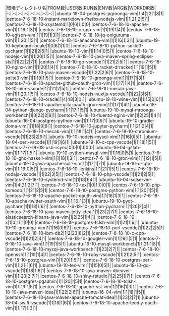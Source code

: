 |環境ディレクトリ名|FROM数|USER数|RUN数|ENV数|ARG数|WORKDIR数|
|-:|:-:|:-:|:-:|:-:|:-:|:-:|:-:|
|ubuntu-18-04-postgres-pgroonga-vim|1|4|22|1|8|1|
|centos-7-6-18-10-instant-markdown-firefox-nodejs-vim|1|1|21|2|5|1|
|centos-7-6-18-10-xsystemd|1|0|6|1|0|0|
|centos-7-6-18-10-apache-vim|1|1|16|1|3|1|
|centos-7-6-18-10-c-cpp-vim|1|1|19|1|4|1|
|centos-7-6-18-10-egison-vim|1|1|19|1|3|1|
|centos-7-6-18-10-jq-oniguruma-vim|1|1|20|1|5|1|
|centos-7-6-18-10-anaconda-vim|1|1|16|1|3|1|
|ubuntu-19-10-keyboard-locale|1|0|6|1|1|0|
|centos-7-6-18-10-python-sqlite3-pycharm|1|1|21|2|5|1|
|ubuntu-19-10-vim|1|1|14|0|5|1|
|centos-7-6-18-10-nodejs-vim|1|1|20|1|5|1|
|centos-7-6-18-10-java-maven-spring-eclipse-sts|1|1|22|2|7|1|
|centos-7-6-18-10-go-vscode|1|1|21|2|5|1|
|centos-7-6-18-10-nginx-vim|1|1|20|1|4|1|
|centos-7-6-18-10-racket-drracket|1|1|19|1|5|1|
|centos-7-6-18-10-java-maven-vscode|1|1|22|2|6|1|
|centos-7-6-18-10-sqlite3-vim|1|1|19|1|5|1|
|centos-7-6-18-10-groonga-vim|1|1|17|1|3|1|
|centos-7-6-18-10-apache-github-oauth-gron-vim|1|1|17|1|4|1|
|centos-7-6-18-10-nim-vscode|1|1|21|2|5|1|
|centos-7-6-18-10-mecab-java-vim|1|1|20|1|5|1|
|centos-7-6-18-10-nodejs-nuxtjs-vscode|1|1|22|3|5|1|
|centos-7-6-18-10-oracle|1|4|48|3|0|1|
|ubuntu-19-10-wine-vim|1|1|15|0|6|1|
|centos-7-6-18-10-apache-qiita-oauth-gron-vim|1|1|17|1|4|1|
|ubuntu-18-04-python-django-pycharm|1|1|17|1|5|1|
|ubuntu-19-10-mysql-mroonga-workbench|1|3|22|2|8|1|
|centos-7-6-18-10-fluentd-nginx-vim|1|2|25|1|4|1|
|ubuntu-16-04-postgres-python-vim|1|1|17|0|6|1|
|ubuntu-19-10-gradle-doma-vim|1|1|18|0|8|1|
|centos-7-6-18-10-jupyter-pycharm|1|1|21|2|4|1|
|centos-7-6-18-10-mecab-vim|1|1|18|1|4|1|
|centos-7-6-18-10-chromium-vscode|1|1|23|2|6|1|
|ubuntu-19-10-nodejs-mysql-vim|1|1|16|0|5|1|
|ubuntu-18-04-perl-vscode|1|1|19|1|6|1|
|ubuntu-19-10-c-cpp-vscode|1|1|18|1|5|1|
|centos-7-7-19-08-usb-rsync|0|0|0|0|0|0|
|ubuntu-16-04-gitlab-vim|1|1|17|1|5|1|
|ubuntu-19-10-python-mysql-vim|1|1|16|0|5|1|
|centos-7-6-18-10-ghc-haskell-vim|1|1|18|1|3|1|
|centos-7-6-18-10-gron-vim|1|1|19|1|5|1|
|ubuntu-19-10-java-apache-solr-vim|1|1|17|1|7|1|
|ubuntu-19-10-c-cpp-vim|1|1|16|0|5|1|
|centos-7-6-18-10-jenkins|1|1|21|1|5|1|
|centos-7-6-18-10-nodejs-vscode|1|1|22|3|5|1|
|centos-7-6-18-10-php-vscode|1|1|21|2|5|1|
|centos-7-6-18-10-systemd-vim|1|1|18|1|4|1|
|ubuntu-16-04-sqlserver-vim|1|4|21|2|7|1|
|centos-7-6-18-10-tex|1|0|1|0|0|1|
|centos-7-6-18-10-php-komodo|1|1|21|2|5|1|
|centos-7-6-18-10-postgres-python-vim|1|1|20|1|5|1|
|centos-7-6-18-10-apache-pocket-oauth-vim|1|1|16|1|3|1|
|centos-7-6-18-10-apache-twitter-oauth-vim|1|1|16|1|3|1|
|ubuntu-19-10-pyqt-pycharm|1|1|18|1|6|1|
|centos-7-6-18-10-python-pycharm|1|1|20|2|4|1|
|centos-7-6-18-10-java-maven-jetty-idea|1|1|23|2|7|1|
|centos-7-6-18-10-elasticsearch-kibana-java-vim|1|2|25|1|4|1|
|centos-7-6-18-10-x|1|0|11|1|0|0|
|centos-7-6-18-10-postgres-tclsh-vim|1|1|21|1|6|1|
|ubuntu-19-10-groonga-vim|1|1|16|0|6|1|
|centos-7-6-18-10-perl-vscode|1|1|22|2|5|1|
|centos-7-6-18-10-ibm-db2|1|2|23|8|2|1|
|centos-7-6-18-10-c-cpp-vscode|1|1|21|2|4|1|
|centos-7-6-18-10-googler-vim|1|1|19|1|5|1|
|centos-7-6-18-10-java-vim|1|1|19|1|5|1|
|ubuntu-19-10-mysql-workbench|1|1|21|1|8|1|
|centos-7-6-18-10-mysql-java-workbench|1|1|23|2|7|1|
|centos-7-6-18-10-openssh|1|1|19|1|4|1|
|centos-7-6-18-10-ruby-vscode|1|1|21|2|5|1|
|centos-7-6-18-10-postgres-vim|1|1|20|1|5|1|
|centos-7-6-18-10-postgres-perl-vim|1|1|21|1|6|1|
|ubuntu-19-10-tex-vim|1|1|15|0|5|1|
|ubuntu-19-10-go-vscode|1|1|18|1|6|1|
|centos-7-6-18-10-java-maven-dbeaver-vim|1|1|23|2|7|1|
|centos-7-6-18-10-shiny-rstudio|1|2|25|1|7|1|
|centos-7-6-18-10-postgres-pgadmin|1|1|20|1|5|1|
|centos-7-6-18-10-tclsh-vim|1|1|19|1|5|1|
|centos-7-6-18-10-apache-ssl-vim|1|1|16|1|3|1|
|centos-7-6-18-10-java-maven-idea|1|1|22|2|6|1|
|ubuntu-16-04-vim|1|1|18|1|5|1|
|centos-7-6-18-10-java-maven-apache-tomcat-idea|1|1|23|2|7|1|
|ubuntu-18-04-swift-vscode|1|1|18|1|6|1|
|centos-7-6-18-10-apache-feedly-oauth-vim|1|1|17|1|3|1|
